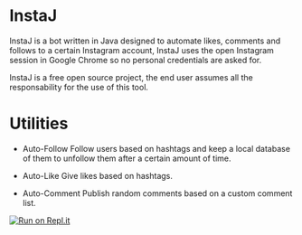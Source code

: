 # InstaJ
InstaJ is a bot written in Java designed to automate likes, comments and follows to a certain Instagram account, InstaJ uses the open Instagram session in Google Chrome so no personal credentials are asked for.

InstaJ is a free open source project, the end user assumes all the responsability for the use of this tool.

# Utilities

- Auto-Follow
Follow users based on hashtags and keep a local database of them to unfollow them after a certain amount of time.

- Auto-Like
Give likes based on hashtags.

- Auto-Comment
Publish random comments based on a custom comment list.

[![Run on Repl.it](https://repl.it/badge/github/dbarrena/InstaJ)](https://repl.it/github/dbarrena/InstaJ)